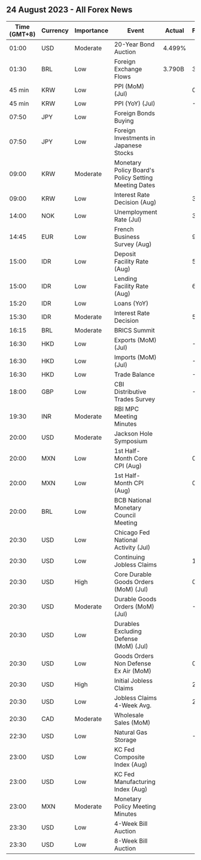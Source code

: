 ## 24 August 2023 - All Forex News

| Time (GMT+8) | Currency | Importance | Event | Actual | Forecast | Previous |
|------|----------|------------|-------|--------|----------|----------|
| 01:00 | USD | Moderate | 20-Year Bond Auction | 4.499% |  | 4.036% |
| 01:30 | BRL | Low | Foreign Exchange Flows | 3.790B | 3.795B | 5.749B |
| 45 min | KRW | Low | PPI (MoM) (Jul) |  | 0.0% | -0.2% |
| 45 min | KRW | Low | PPI (YoY) (Jul) |  | -0.4% | -0.2% |
| 07:50 | JPY | Low | Foreign Bonds Buying |  |  | -334.6B |
| 07:50 | JPY | Low | Foreign Investments in Japanese Stocks |  |  | 227.2B |
| 09:00 | KRW | Moderate | Monetary Policy Board's Policy Setting Meeting Dates |  |  |  |
| 09:00 | KRW | Low | Interest Rate Decision (Aug) |  | 3.50% | 3.50% |
| 14:00 | NOK | Low | Unemployment Rate (Jul) |  | 3.5% | 3.4% |
| 14:45 | EUR | Low | French Business Survey (Aug) |  | 99 | 100 |
| 15:00 | IDR | Low | Deposit Facility Rate (Aug) |  | 5.00% | 5.00% |
| 15:00 | IDR | Low | Lending Facility Rate (Aug) |  | 6.50% | 6.50% |
| 15:20 | IDR | Low | Loans (YoY) |  |  | 7.76% |
| 15:30 | IDR | Moderate | Interest Rate Decision |  | 5.75% | 5.75% |
| 16:15 | BRL | Moderate | BRICS Summit |  |  |  |
| 16:30 | HKD | Low | Exports (MoM) (Jul) |  | -13.6% | -11.4% |
| 16:30 | HKD | Low | Imports (MoM) (Jul) |  | -8.2% | -12.3% |
| 16:30 | HKD | Low | Trade Balance |  | -32.7B | -56.6B |
| 18:00 | GBP | Low | CBI Distributive Trades Survey |  | -14 | -25 |
| 19:30 | INR | Moderate | RBI MPC Meeting Minutes |  |  |  |
| 20:00 | USD | Moderate | Jackson Hole Symposium |  |  |  |
| 20:00 | MXN | Low | 1st Half-Month Core CPI (Aug) |  | 0.21% | 0.24% |
| 20:00 | MXN | Low | 1st Half-Month CPI (Aug) |  | 0.28% | 0.29% |
| 20:00 | BRL | Low | BCB National Monetary Council Meeting |  |  |  |
| 20:30 | USD | Low | Chicago Fed National Activity (Jul) |  |  | -0.32 |
| 20:30 | USD | Low | Continuing Jobless Claims |  | 1,708K | 1,716K |
| 20:30 | USD | High | Core Durable Goods Orders (MoM) (Jul) |  | 0.2% | 0.6% |
| 20:30 | USD | Moderate | Durable Goods Orders (MoM) (Jul) |  | -4.0% | 4.7% |
| 20:30 | USD | Low | Durables Excluding Defense (MoM) (Jul) |  |  | 6.0% |
| 20:30 | USD | Low | Goods Orders Non Defense Ex Air (MoM) |  | 0.1% | 0.2% |
| 20:30 | USD | High | Initial Jobless Claims |  | 240K | 239K |
| 20:30 | USD | Low | Jobless Claims 4-Week Avg. |  | 232.63K | 234.25K |
| 20:30 | CAD | Moderate | Wholesale Sales (MoM) |  |  | -2.8% |
| 22:30 | USD | Low | Natural Gas Storage |  | -8B | 35B |
| 23:00 | USD | Low | KC Fed Composite Index (Aug) |  |  | -11 |
| 23:00 | USD | Low | KC Fed Manufacturing Index (Aug) |  |  | -20 |
| 23:00 | MXN | Moderate | Monetary Policy Meeting Minutes |  |  |  |
| 23:30 | USD | Low | 4-Week Bill Auction |  |  | 5.280% |
| 23:30 | USD | Low | 8-Week Bill Auction |  |  | 5.280% |

